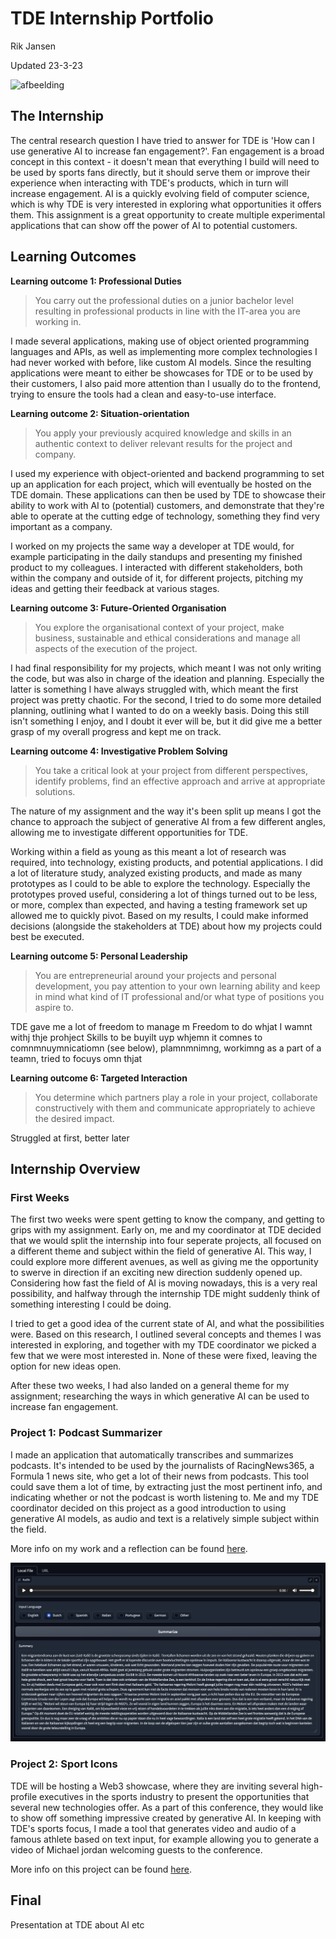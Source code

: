 # TDE Internship Portfolio
Rik Jansen

Updated 23-3-23

![afbeelding](https://user-images.githubusercontent.com/9715331/227959790-36da5c78-9eb4-43f5-a701-cd1d910dd0ad.png)

## The Internship

The central research question I have tried to answer for TDE is 'How can I use generative AI to increase fan engagement?'. Fan engagement is a broad concept in this context - it doesn't mean that everything I build will need to be used by sports fans directly, but it should serve them or improve their experience when interacting with TDE's products, which in turn will increase engagement.
AI is a quickly evolving field of computer science, which is why TDE is very interested in exploring what opportunities it offers them. This assignment is a great opportunity to create multiple experimental applications that can show off the power of AI to potential customers.

## Learning Outcomes

**Learning outcome 1: Professional Duties**
> You carry out the professional duties on a junior bachelor level resulting in professional products in line with the IT-area you are working in.

I made several applications, making use of object oriented programming languages and APIs, as well as implementing more complex technologies I had never worked with before, like custom AI models. Since the resulting applications were meant to either be showcases for TDE or to be used by their customers, I also paid more attention than I usually do to the frontend, trying to ensure the tools had a clean and easy-to-use interface.

**Learning outcome 2: Situation-orientation**
> You apply your previously acquired knowledge and skills in an authentic context to deliver relevant results for the project and company.

I used my experience with object-oriented and backend programming to set up an application for each project, which will eventually be hosted on the TDE domain. These applications can then be used by TDE to showcase their ability to work with AI to (potential) customers, and demonstrate that they're able to operate at the cutting edge of technology, something they find very important as a company.

I worked on my projects the same way a developer at TDE would, for example participating in the daily standups and presenting my finished product to my colleagues. I interacted with different stakeholders, both within the company and outside of it, for different projects, pitching my ideas and getting their feedback at various stages.

**Learning outcome 3: Future-Oriented Organisation** 
> You explore the organisational context of your project, make business, sustainable and ethical considerations and manage all aspects of the execution of the project.

I had final responsibility for my projects, which meant I was not only writing the code, but was also in charge of the ideation and planning. Especially the latter is something I have always struggled with, which meant the first project was pretty chaotic. For the second, I tried to do some more detailed planning, outlining what I wanted to do on a weekly basis. Doing this still isn't something I enjoy, and I doubt it ever will be, but it did give me a better grasp of my overall progress and kept me on track. 

**Learning outcome 4: Investigative Problem Solving**
> You take a critical look at your project from different perspectives, identify problems, find an effective approach and arrive at appropriate solutions.

The nature of my assignment and the way it's been split up means I got the chance to approach the subject of generative AI from a few different angles, allowing me to investigate different opportunities for TDE. 

Working within a field as young as this meant a lot of research was required, into technology, existing products, and potential applications. I did a lot of literature study, analyzed existing products, and made as many prototypes as I could to be able to explore the technology. Especially the prototypes proved useful, considering a lot of things turned out to be less, or more, complex than expected, and having a testing framework set up allowed me to quickly pivot. Based on my results, I could make informed decisions (alongside the stakeholders at TDE) about how my projects could best be executed.

**Learning outcome 5: Personal Leadership** 
> You are entrepreneurial around your projects and personal development, you pay attention to your own learning ability and keep in mind what kind of IT professional and/or what type of positions you aspire to.

TDE gave me a lot of freedom to manage m
Freedom to do whjat I wamnt withj thje prohject
Skills to be buyilt uyp whjemn it comnes to comnmnuymnicatiomn (see below), plamnmnimng, workimng as a part of a teamn, tried to focuys omn thjat

**Learning outcome 6: Targeted Interaction**
> You determine which partners play a role in your project, collaborate constructively with them and communicate appropriately to achieve the desired impact.

Struggled at first, better later

## Internship Overview

### First Weeks

The first two weeks were spent getting to know the company, and getting to grips with my assignment. Early on, me and my coordinator at TDE decided that we would split the internship into four seperate projects, all focused on a different theme and subject within the field of generative AI. This way, I could explore more different avenues, as well as giving me the opportunity to swerve in direction if an exciting new direction suddenly opened up. Considering how fast the field of AI is moving nowadays, this is a very real possibility, and halfway through the internship TDE might suddenly think of something interesting I could be doing.

I tried to get a good idea of the current state of AI, and what the possibilities were. Based on this research, I outlined several concepts and themes I was interested in exploring, and together with my TDE coordinator we picked a few that we were most interested in. None of these were fixed, leaving the option for new ideas open.

After these two weeks, I had also landed on a general theme for my assignment; researching the ways in which generative AI can be used to increase fan engagement. 

### Project 1: Podcast Summarizer

I made an application that automatically transcribes and summarizes podcasts. It's intended to be used by the journalists of RacingNews365, a Formula 1 news site, who get a lot of their news from podcasts. This tool could save them a lot of time, by extracting just the most pertinent info, and indicating whether or not the podcast is worth listening to. Me and my TDE coordinator decided on this project as a good introduction to using generative AI models, as audio and text is a relatively simple subject within the field.

More info on my work and a reflection can be found [here](Project_1/Overview.md).

![Application Screenshot](Project_1/Images/Screenshot1.png)

### Project 2: Sport Icons

TDE will be hosting a Web3 showcase, where they are inviting several high-profile executives in the sports industry to present the opportunities that several new technologies offer. As a part of this conference, they would like to show off something impressive created by generative AI. In keeping with TDE's sports focus, I made a tool that generates video and audio of a famous athlete based on text input, for example allowing you to generate a video of Michael jordan welcoming guests to the conference.

More info on this project can be found [here](Project_2/Overview.md).
  
## Final

Presentation at TDE about AI etc
